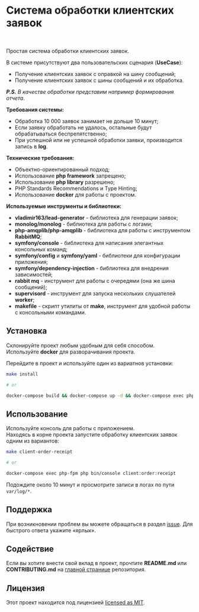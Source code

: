 # Система обработки клиентских заявок

<p>
  <a aria-label="Version">
    <img alt="" src="https://img.shields.io/badge/version-1.0.0-green?style=for-the-badge&logo=appveyor&labelColor=000000">
  </a>
  <a aria-label="Php">
    <img alt="" src="https://img.shields.io/badge/php-%207.4-blue?style=for-the-badge&logo=php&labelColor=000000">
  </a>
  <a aria-label="RabbitMQ">
    <img alt="" src="https://img.shields.io/badge/rabbitmq-%203.8-blue?style=for-the-badge&logo=rabbitmq&labelColor=000000">
  </a>
  <a aria-label="License">
    <img alt="" src="https://img.shields.io/npm/l/next.svg?style=for-the-badge&labelColor=000000">
  </a>
</p>

Простая система обработки клиентских заявок.

В системе присутствуют два пользовательских сценария (**UseCase**):
- Получение клиентских заявок с оправкой на шину сообщений;
- Получение клиентских заявок с шины сообщений и их обработка.

_**P.S.** В качестве обработки представим например формирования отчета._

**Требования системы:**
* Обработка 10 000 заявок занимает не дольше 10 минут;
* Если заявку обработать не удалось, остальные будут обрабатываться беспрепятственно;
* При успешной или не успешной обработки заявки, производится запись в **log**.

**Технические требования:**
* Объектно-ориентированный подход;
* Использование **php framework** запрещено;
* Использование **php library** разрешено;
* PHP Standards Recommendations и Type Hinting;
* Использование **docker** для работы с проектом.

**Используемые инструменты и библиотеки:**
* **vladimir163/lead-generator** - библиотека для генерации заявок;
* **monolog/monolog** - библиотека для работы с логами;
* **php-amqplib/php-amqplib** - библиотека для работы с инструментом **RabbitMQ**;
* **symfony/console** - библиотека для написания элегантных консольных команд;
* **symfony/config** и **symfony/yaml** - библиотеки для конфигурации приложения;
* **symfony/dependency-injection** - библиотека для внедрения зависимостей;
* **rabbit mq** - инструмент для работы с очередями (она же шина сообщений);
* **supervisord** - инструмент для запуска нескольких слушателей **worker**;
* **makefile** - скрипт утилиты от **make**, инструмент для удобной работы с консольными командами.

## Установка

Склонируйте проект любым удобным для себя способом.  
Используйте **docker** для разворачивания проекта.

Перейдите в проект и используйте один из вариатнов установки:

```sh
make install

# or

docker-compose build && docker-compose up -d && docker-compose exec php-fpm composer install && docker-compose exec php-fpm supervisorctl start all
```

## Использование

Используйте консоль для работы с приложением.  
Находясь в корне проекта запустите обработку клиентских заявок одним из вариантов:

```sh
make client-order-receipt

# or

docker-compose exec php-fpm php bin/console client:order:receipt
```

Подождите около 10 минут и просмотрите записи в логах по пути `var/log/*`.

## Поддержка

При возникновении проблем вы можете обращаться в раздел [issue](https://github.com/koshelevsergey/cops-cli/issues).
Для быстрого ответа укажите «ярлык».


## Содействие

Если вы хотите внести свой вклад в проект, прочтите **README.md** или **CONTRIBUTING.md** на [главной странице](https://github.com/koshelevsergey/cops-cli) репозитория.

## Лицензия

Этот проект находится под лицензией [licensed as MIT](https://github.com/koshelevsergey/cops-cli/LICENSE.md).
